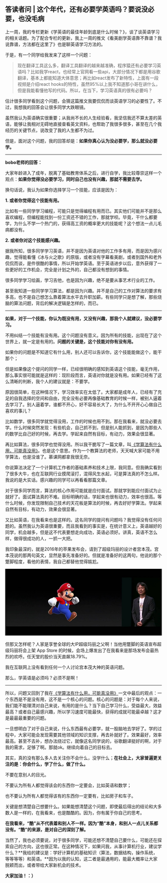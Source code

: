 ## 答读者问 | 这个年代，还有必要学英语吗？要说没必要，也没毛病

上一周，我的专栏更新《学英语的最佳年龄到底是什么时候？》，谈了谈英语学习的相关话题。为了配合专栏的更新，我上一周的推文《看美剧学英语靠不靠谱？我说靠谱，方法都在这里了》也是聊英语学习方法的。

于是，有一个同学给我发来了这样一个问题：

> 现在翻译工具这么多，翻译工具翻译的越来越准确，程序猿还有必要学习英语吗？比如我学react，也经常上官网看一些api，大部分情况下都是用谷歌翻译，基本上都能知道大体意思；再比如react发布了新特性，上面有一段视频是介绍react hooks的特性，虽然95%以上我不知道那小哥在讲什么，但是我能看懂他写的代码。所以，在当下，学习英语真的很有必要吗？

估计很多同学看到这个问题，会猜这篇推文我要侃侃而谈英语学习的必要性了。不过，我想我的回答会让很多同学大跌眼镜。

虽然我认为英语确实很重要；从我尚不长的人生经验看，我坚信我还不算太差的英语，能够让我相对无碍地直接查看英文资料，也帮助了我很多很多，甚至在几个我经历的关键节点，说改变了我的人生都不为过。

但是，面对这个问题，我的回答却是：**如果你真心认为没必要学，那么就没必要学。**

---

**bobo老师的回答：**

大家年龄进入了成年，脱离了基础教育体系之后，进行自学，我比较尊崇这样一个观点：**如果你觉得没必要学习，同时自己也没有兴趣，那就不需要去学。**

换句话说，我认为如果你选择学习一个技能，应该是因为：

**1. 或者你觉得这个技能有用。**

比如有一些同学学习编程，可能只是觉得编程有用而已。其实他们可能并不是那么喜欢编程，但编程能找到一份工资还不错的工作，那就学呗。毕竟，干什么都要学，为什么不学一个热门的，获得高工资的概率更大的技能呢？这个想法一点儿毛病都没有。

**2. 或者你对这个技能感兴趣。**

据我所知，很多同学学习英语，并不是因为英语对他的工作多有用，而是因为感兴趣，觉得能看懂《冰与火之歌》的原版，或者没有字幕看美剧，或者到国外和老外侃侃而谈，是件很酷的事情，所以开始学英语。至于英语进步以后，意外获得了一些更好的工作机会，完全是计划之外的，自己都没有想到的事情。

很多同学学习绘画，学习吉他，也是因为兴趣，绝不是要从事艺术行业的工作。

甚至我知道一些同学学习算法，都是因为兴趣。并不是自己的工作对算法的要求有多高，也不是自己想怎么靠着算法水平去升职加薪。有些同学只是想了解，那些烧脑的算法问题，背后的解决逻辑是怎样的，而已。

---

**如果，对于一个技能，你认为既没有用，又没有兴趣，那我个人就建议，没必要学习。**

不用纠结一个技能有没有用。这个问题没有意义。因为所有的技能，出现在了这个世界上，就一定是有用的。**问题的关键是，这个技能对你有没有用。**

如果你的问题是不知道它有什么用，别人还可以告诉你，这个技能能做这个，能干那个；

但是如果像这个提问的同学一样，已经很明确的感知到英语这个技能，毫无作用，那么事实很可能就是这样的：现阶段而言，英语对你就是没有用。如果已经有了这么清晰的判断，我个人的建议就是：不要学。

原因很简单，在这种情况下，学习效率实在太低了。大家都是成年人，已经有了充足的自我选择的空间和自由，完全没有必要再像基础教育的时候一样，被别人逼着去学习了。别人逼着学，谁都不开心，好不容易长大了，为什么不开开心心做自己喜欢的事儿？

比如数学，很多同学就觉得没用，工作的时候也用不到。那在我看来，就没必要去学。什么时候突然发现：有些机会，自己抓不到，但是别人能抓到，是因为那些人的数学比自己好的时候，再去学。学起来自然有目标，有动力，效果会很显著。

再比如算法，很多同学也觉得没用。所以我干脆写了一篇文章，叫[《学算法有什么用，可能真没用》](../2019-03-18/)。也是这个意思。作为一个教算法的老师，天天喊大家可能不用学算法，也是没谁了。慕课网都拿我很无奈。

你说算法决定了一个计算机工作者的基础素养和技术上限，我同意。但我确实看到了很多大牛，也在互联网行业摸爬滚打，混得风生水起，可是算法真的不怎么样。我说的是大实话。感兴趣的同学可以再看看那篇文章。

对于很多同学而言，算法的核心作用可能就是应付面试。那就学到能应付面试为止就好了。面试算法真的不难。目标明确的话，学起来也很有动力，效率也很高。等什么时候，你发现限制自己技术的天花板是算法的时候，再去好好学算法。学起来自然有目标，有动力，效果会很显著。

又比如英语，在我看来也是这样的。这名同学的提问有问题吗？我觉得没有任何问题的。虽然我认为英语很重要，而且我看到的事实是，在统计意义上，英语越好的同学，机会越多，但是这不代表要想走向成功，英语必须好。讲真，英语不怎么样，做得很成功的人，一抓一大把。

我印象最深的，就是2016年的苹果发布会，请到了超级玛丽的设计者宫本茂。宫本茂说的那两句英文，显然是事先准备好的。但就是准备好的这两句，他说的那个蹩脚程度，看他的表情，我自己都替他觉得尴尬。

![mario](mario.jpg)

但那又怎样呢？人家是享誉全球的大IP超级玛丽之父啊！当他用蹩脚的英语宣布超级玛丽将会上架 App Store 的时候，会场上爆发出了在我看来是那场发布会最热烈的欢呼。任天堂的股价当天直飙18.79%。

我在互联网上没有看到任何一个人讨论宫本茂大神的英语问题。

那么，学英语是必须吗？必须不是啊！

---

所以，问题又回到了我在[《学算法有什么用，可能真没用》](../2019-03-08/)一文中最后的观点：一个东西是不是没有用，这不是一个核心的问题。核心的问题是：对于每个人来说，我们能不能理清对自己来说，有用的是什么？当下自己学习什么，受益最大，效益最高？或者自己最感兴趣，所以学习速度可能最快，获得的成就可能最卓越？这才是最最最重要的问题。

一旦想明白了对于自己来说，什么东西最有必要学，就一股脑地去学好了。学的过程中，大家可能会发现需要其他领域的知识支撑，再去补就好了。效果最好，效率最高。甚至不去补，想办法绕过它，就像这名同学说的，谷歌翻译挺好的啊，对于我的需求，足够了啊。那就ok。继续向着自己的目标去。

其实，真的没有那么多人去关注你不会什么，没学什么；**在社会上，大家普遍更关注的是：你会什么，学了什么，做了什么。**

不要在意别人的目光。

不要认为所有人都觉得该会的东西你一定要会，比如英语和数学；

也不要认为所有人都觉得该有的东西你一定要有，比如房子和车子。

关键是想清楚自己想要什么。如果能想清楚这个问题，即使最后得出的结论和大多数人是一样的，在我看来，也是酷酷的。因为，你有属于你自己的思考。

**在我看来，“酷”从不代表着和别人不一样。因为“酷”本身，和别人一点儿关系都没有。“酷”的来源，是对自己的深刻了解。**

当然了，我也必须要说，对于很多同学，可能还想不清楚自己要什么，可能还在探索自己的方向，这也很正常。在这种情况下，如果问我，从事计算机行业，建议学什么？**我给的建议是：学好计算机的基础知识（算法，数据结构，操作系统，等等等等）和英语。**因为以我的认知，这二者是最通用的，能最大概率让大家脱颖而出，或者带给大家新机会的技术。

**大家加油！：）**